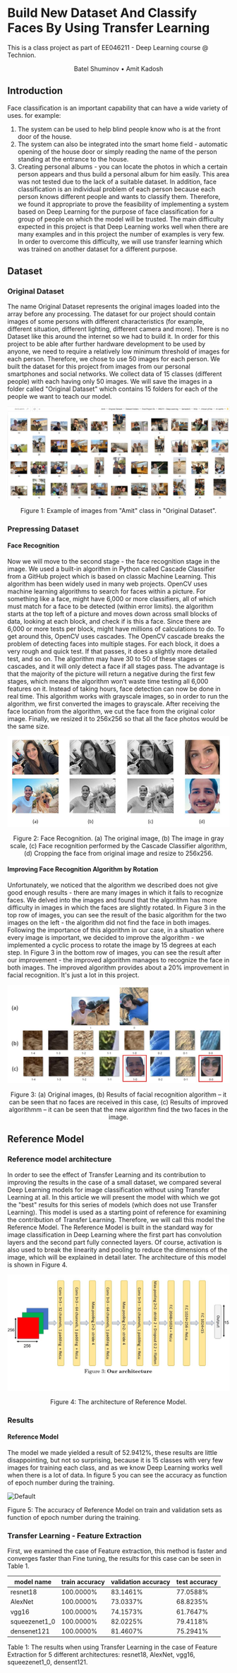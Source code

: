 # Build New Dataset And Classify Faces By Using Transfer Learning
This is a class project as part of EE046211 - Deep Learning course @ Technion.  

<p align="center">
Batel Shuminov</a>  •  
Amit Kadosh</a>



## Introduction
Face classification is an important capability that can have a wide variety of uses. for example:
1. The system can be used to help blind people know who is at the front door of the house.
2. The system can also be integrated into the smart home field - automatic opening of the house door or simply reading the name of the person standing at the entrance to the house.
3. Creating personal albums - you can locate the photos in which a certain person appears and thus build a personal album for him easily.
This area was not tested due to the lack of a suitable dataset.
In addition, face classification is an individual problem of each person because each person knows different people and wants to classify them.
Therefore, we found it appropriate to prove the feasibility of implementing a system based on Deep Learning for the purpose of face classification for a group of people on which the model will be trusted.
The main difficulty expected in this project is that Deep Learning works well when there are many examples and in this project the number of examples is very few.
In order to overcome this difficulty, we will use transfer learning which was trained on another dataset for a different purpose.



## Dataset
### Original Dataset
The name Original Dataset represents the original images loaded into the array before any processing.
The dataset for our project should contain images of some persons with different characteristics (for example, different situation, different lighting, different camera and more). There is no Dataset like this around the internet so we had to build it.
In order for this project to be able after further hardware development to be used by anyone, we need to require a relatively low minimum threshold of images for each person. Therefore, we chose to use 50 images for each person.
We built the dataset for this project from images from our personal smartphones and social networks. We collect data of 15 classes (different people) with each having only 50 images.
We will save the images in a folder called "Original Dataset" which contains 15 folders for each of the people we want to teach our model.

<p align="center">

![Default](./examples/examples1.jpg)
<p align="center">
Figure 1: Example of images from "Amit" class in "Original Dataset".

### Prepressing Dataset
#### Face Recognition
Now we will move to the second stage - the face recognition stage in the image.
We used a built-in algorithm in Python called Cascade Classifier from a GitHub project which is based on classic Machine Learning. This algorithm has been widely used in many web projects.
OpenCV uses machine learning algorithms to search for faces within a picture. For something like a face, might have 6,000 or more classifiers, all of which must match for a face to be detected (within error limits). the algorithm starts at the top left of a picture and moves down across small blocks of data, looking at each block, and check if is this a face. Since there are 6,000 or more tests per block, might have millions of calculations to do. To get around this, OpenCV uses cascades. The OpenCV cascade breaks the problem of detecting faces into multiple stages. For each block, it does a very rough and quick test. If that passes, it does a slightly more detailed test, and so on. The algorithm may have 30 to 50 of these stages or cascades, and it will only detect a face if all stages pass. The advantage is that the majority of the picture will return a negative during the first few stages, which means the algorithm won’t waste time testing all 6,000 features on it. Instead of taking hours, face detection can now be done in real time.
This algorithm works with grayscale images, so in order to run the algorithm, we first converted the images to grayscale.
After receiving the face location from the algorithm, we cut the face from the original color image. Finally, we resized it to 256x256 so that all the face photos would be the same size.

<p align="center">

![Default](./examples/examples2.jpg)
<p align="center">
Figure 2: Face Recognition. (a) The original image, (b) The image in gray scale, (c) Face recognition performed by the Cascade Classifier algorithm, (d) Cropping the face from original image and resize to 256x256.

  #### Improving Face Recognition Algorithm by Rotation
  Unfortunately, we noticed that the algorithm we described does not give good enough results - there are many images in which it fails to recognize faces. We delved into the images and found that the algorithm has more difficulty in images in which the faces are slightly rotated. In Figure 3 in the top row of images, you can see the result of the basic algorithm for the two images on the left - the algorithm did not find the face in both images. Following the importance of this algorithm in our case, in a situation where every image is important, we decided to improve the algorithm - we implemented a cyclic process to rotate the image by 15 degrees at each step. In Figure 3 in the bottom row of images, you can see the result after our improvement - the improved algorithm manages to recognize the face in both images. The improved algorithm provides about a 20% improvement in facial recognition. It's just a lot in this project.
  
 <p align="center">

![Default](./examples/examples3.jpg)
<p align="center">
  Figure 3: (a) Original images, (b) Results of facial recognition algorithm – it can be seen that no faces are received in this case, (c) Results of  improved algorithmm – it can be seen that the new algorithm find the two faces in the image.
  
  ## Reference Model 
  ### Reference model architecture
  In order to see the effect of Transfer Learning and its contribution to improving the results in the case of a small dataset, we compared several Deep Learning models for image classification without using Transfer Learning at all.
In this article we will present the model with which we got the "best" results for this series of models (which does not use Transfer Learning).
This model is used as a starting point of reference for examining the contribution of Transfer Learning. Therefore, we will call this model the Reference Model.
The Reference Model is built in the standard way for image classification in Deep Learning where the first part has convolution layers and the second part fully connected layers. Of course, activation is also used to break the linearity and pooling to reduce the dimensions of the image, which will be explained in detail later.
The architecture of this model is shown in Figure 4.

  <p align="center">

![Default](./examples/examples4.jpg)
<p align="center">
  Figure 4: The architecture of Reference Model.
  
  ### Results
  #### Reference Model
  The model we made yielded a result of 52.9412%, these results are little disappointing, but not so surprising, because it is 15 classes with very few images for training each class, and as we know Deep Learning works well when there is a lot of data. In figure 5 you can see the accuracy as function of epoch number during the training.
  
 <p align="center">

![Default](./examples/examples5‪.png)

<p align="center">

Figure 5: The accuracy of Reference Model on train and validation sets as function of epoch number during the training.

### Transfer Learning - Feature Extraction
First, we examined the case of Feature extraction, this    method    is    faster    and converges faster than Fine tuning, the results for this case can be seen in Table 1.

 <p align="center">
 
|model name         |train accuracy         |validation accuracy         |test accuracy         |
|----------------------|----------------------|----------------------|----------------------|
|resnet18|100.0000%|83.1461%|77.0588%|
|AlexNet|100.0000%|73.0337%|68.8235%|
|vgg16| 100.0000%|74.1573%|61.7647%|
|squeezenet1_0| 100.0000%|82.0225%|79.4118%| 
|densenet121| 100.0000%|81.4607%|75.2941%|

 <p align="center">

Table 1: The results when using Transfer Learning in the case of Feature Extraction for 5 different architectures: resnet18, AlexNet, vgg16, squeezenet1_0, densent121. 




